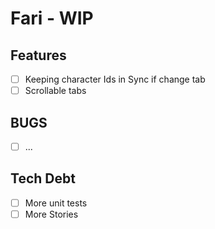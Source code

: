 # Fari - WIP

## Features

- [ ] Keeping character Ids in Sync if change tab
- [ ] Scrollable tabs

## BUGS

- [ ] ...

## Tech Debt

- [ ] More unit tests
- [ ] More Stories

